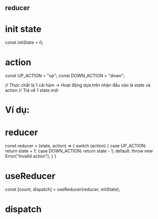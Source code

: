 ## reducer

# init state 
const initState = 0;
# action
const UP_ACTION = "up";
const DOWN_ACTION = "down";
 
// Thực chất là 1 cái hàm -> Hoạt động dựa trên nhận đầu vào là state và action 
// Trả về 1 state mới
# Ví dụ: 
# reducer
const reducer = (state, action) => {
    switch (action) {
        case UP_ACTION:
            return state + 1;
        case DOWN_ACTION:
            return state - 1;
        default:
            throw new Error("Invalid action");
    }
}

# useReducer
const [count, dispatch] = useReducer(reducer, initState);

# dispatch


